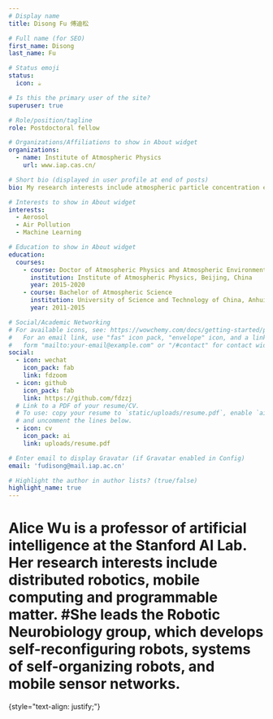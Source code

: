 ```yaml
---
# Display name
title: Disong Fu 傅迪松

# Full name (for SEO)
first_name: Disong
last_name: Fu

# Status emoji
status:
  icon: ☕️

# Is this the primary user of the site?
superuser: true

# Role/position/tagline
role: Postdoctoral fellow

# Organizations/Affiliations to show in About widget
organizations:
  - name: Institute of Atmospheric Physics
    url: www.iap.cas.cn/

# Short bio (displayed in user profile at end of posts)
bio: My research interests include atmospheric particle concentration estimation, aerosol optical characteristics remote sensing retrieval, ground/satellite data fusion,      nighttime aerosol characteristics retrieval, and deep learning.

# Interests to show in About widget
interests:
  - Aerosol 
  - Air Pollution
  - Machine Learning

# Education to show in About widget
education:
  courses:
    - course: Doctor of Atmospheric Physics and Atmospheric Environment
      institution: Institute of Atmospheric Physics, Beijing, China
      year: 2015-2020
    - course: Bachelor of Atmospheric Science
      institution: University of Science and Technology of China, Anhui, China
      year: 2011-2015

# Social/Academic Networking
# For available icons, see: https://wowchemy.com/docs/getting-started/page-builder/#icons
#   For an email link, use "fas" icon pack, "envelope" icon, and a link in the
#   form "mailto:your-email@example.com" or "/#contact" for contact widget.
social:
  - icon: wechat
    icon_pack: fab
    link: fdzoom
  - icon: github
    icon_pack: fab
    link: https://github.com/fdzzj
  # Link to a PDF of your resume/CV.
  # To use: copy your resume to `static/uploads/resume.pdf`, enable `ai` icons in `params.yaml`,
  # and uncomment the lines below.
  - icon: cv
    icon_pack: ai
    link: uploads/resume.pdf

# Enter email to display Gravatar (if Gravatar enabled in Config)
email: 'fudisong@mail.iap.ac.cn'

# Highlight the author in author lists? (true/false)
highlight_name: true
---
```


# Alice Wu is a professor of artificial intelligence at the Stanford AI Lab. Her research interests include distributed robotics, mobile computing and programmable  matter. #She leads the Robotic Neurobiology group, which develops self-reconfiguring robots, systems of self-organizing robots, and mobile sensor networks.
{style="text-align: justify;"}
